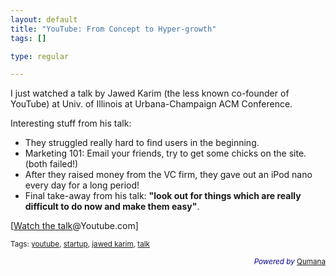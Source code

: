 ```yaml
--- 
layout: default
title: "YouTube: From Concept to Hyper-growth"
tags: []

type: regular

---
```

<p>I just watched a talk by Jawed Karim (the less known co-founder of YouTube) at Univ. of Illinois at Urbana-Champaign ACM Conference.</p>
<p>Interesting stuff from his talk:</p>
<ul>
    <li>They struggled really hard to find users in the beginning.</li>
    <li>Marketing 101: Email your friends, try to get some chicks on the site. (both failed!)</li>
    <li>After they raised money from the VC firm, they gave out an iPod nano every day for a long period!</li>
    <li>Final take-away from his talk: <strong>&quot;look out for things which are really difficult to do now and make them easy&quot;</strong>.</li>
</ul>
<p>[<a href="http://www.youtube.com/watch?v=nssfmTo7SZg">Watch the talk</a>@Youtube.com]</p>
<p><small>Tags: <a rel="tag" href="http://technorati.com/tag/youtube">youtube</a>, <a rel="tag" href="http://technorati.com/tag/startup">startup</a>, <a rel="tag" href="http://technorati.com/tag/jawed+karim">jawed karim</a>, <a rel="tag" href="http://technorati.com/tag/talk">talk</a></small></p>
<p style="color:#008;text-align:right;"><small><em>Powered by</em> <a href="http://www.qumana.com/">Qumana</a></small></p>

